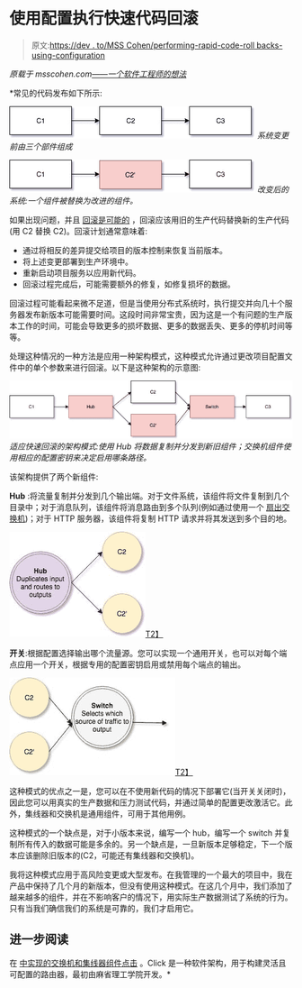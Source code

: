 # 使用配置执行快速代码回滚

> 原文:[https://dev . to/MSS Cohen/performing-rapid-code-roll backs-using-configuration](https://dev.to/msscohen/performing-rapid-code-rollbacks-using-configurtion)

*原载于 msscohen.com<u>[——一个软件工程师的想法](http://www.msscohen.com/posts/rolling-code-releases-back-rapidly-using-the-project%E2%80%99s-configuration)</u>*

 *常见的代码发布如下所示:

[![System before change consists of three components](img/975a4f9cb22d66f39b1c0eb9fdb5f908.png)](https://res.cloudinary.com/practicaldev/image/fetch/s--8fKbFRQ1--/c_limit%2Cf_auto%2Cfl_progressive%2Cq_auto%2Cw_880/http://www.msscohen.com/assets/before.jpg) 
*系统变更前由三个部件组成*

[![System after change: One component is replaced with an improved component](img/d91d1cc2f31e80dba5be9a104cba3a83.png)](https://res.cloudinary.com/practicaldev/image/fetch/s--6y64Ulls--/c_limit%2Cf_auto%2Cfl_progressive%2Cq_auto%2Cw_880/http://www.msscohen.com/assets/after1.jpg) 
*改变后的系统:一个组件被替换为改进的组件。*

如果出现问题，并且 <u>[回滚是可能的](http://guides.beanstalkapp.com/deployments/best-practices.html)</u> ，回滚应该用旧的生产代码替换新的生产代码(用 C2 替换 C2)。回滚计划通常意味着:

*   通过将相反的差异提交给项目的版本控制来恢复当前版本。
*   将上述变更部署到生产环境中。
*   重新启动项目服务以应用新代码。
*   回滚过程完成后，可能需要额外的修复，如修复损坏的数据。

回滚过程可能看起来微不足道，但是当使用分布式系统时，执行提交并向几十个服务器发布新版本可能需要时间。这段时间非常宝贵，因为这是一个有问题的生产版本工作的时间，可能会导致更多的损坏数据、更多的数据丢失、更多的停机时间等等。

处理这种情况的一种方法是应用一种架构模式，这种模式允许通过更改项目配置文件中的单个参数来进行回滚。以下是这种架构的示意图:

[![Architectural pattern adjusted for rapid rollbacks](img/8ebccd80547c5f07e5eae67a8fd57468.png)](https://res.cloudinary.com/practicaldev/image/fetch/s--WJKm3Fuh--/c_limit%2Cf_auto%2Cfl_progressive%2Cq_auto%2Cw_880/http://www.msscohen.com/assets/after2.jpg) 
*适应快速回滚的架构模式:使用 Hub 将数据复制并分发到新旧组件；交换机组件使用相应的配置密钥来决定启用哪条路径。*

该架构提供了两个新组件:

**Hub** :将流量复制并分发到几个输出端。对于文件系统，该组件将文件复制到几个目录中；对于消息队列，该组件将消息路由到多个队列(例如通过使用一个 <u>[扇出交换机](http://rubybunny.info/articles/exchanges.html#fanout_exchanges)</u>)；对于 HTTP 服务器，该组件将复制 HTTP 请求并将其发送到多个目的地。

[![Hub](img/e4529de04e0bc9918e3ca8fbf68d68cf.png)T2】](https://res.cloudinary.com/practicaldev/image/fetch/s--EXGcvrZa--/c_limit%2Cf_auto%2Cfl_progressive%2Cq_auto%2Cw_880/http://www.msscohen.com/assets/hub.jpeg)

**开关**:根据配置选择输出哪个流量源。您可以实现一个通用开关，也可以对每个端点应用一个开关，根据专用的配置密钥启用或禁用每个端点的输出。

[![Switch](img/4dbedd511c4e4432c7ce8e7b356c83b9.png)T2】](https://res.cloudinary.com/practicaldev/image/fetch/s--X34dgu2K--/c_limit%2Cf_auto%2Cfl_progressive%2Cq_auto%2Cw_880/http://www.msscohen.com/assets/switch.jpeg)

这种模式的优点之一是，您可以在不使用新代码的情况下部署它(当开关关闭时)，因此您可以用真实的生产数据和压力测试代码，并通过简单的配置更改激活它。此外，集线器和交换机是通用组件，可用于其他用例。

这种模式的一个缺点是，对于小版本来说，编写一个 hub，编写一个 switch 并复制所有传入的数据可能是多余的。另一个缺点是，一旦新版本足够稳定，下一个版本应该删除旧版本的(C2，可能还有集线器和交换机)。

我将这种模式应用于高风险变更或大型发布。在我管理的一个最大的项目中，我在产品中保持了几个月的新版本，但没有使用这种模式。在这几个月中，我们添加了越来越多的组件，并在不影响客户的情况下，用实际生产数据测试了系统的行为。只有当我们确信我们的系统是可靠的，我们才启用它。

## 进一步阅读

在 <u>[中实现的交换机和集线器组件点击](http://read.cs.ucla.edu/click/elements)</u> 。Click 是一种软件架构，用于构建灵活且可配置的路由器，最初由麻省理工学院开发。*